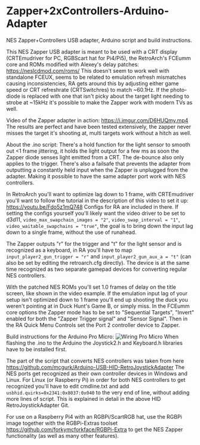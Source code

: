 # Zapper+2xControllers-Arduino-Adapter
NES Zapper+Controllers USB adapter, Arduino script and build instructions.

This NES Zapper USB adapter is meant to be used with a CRT display (CRTEmudriver for PC, RGBScart hat for Pi4/Pi5), the RetroArch's FCEumm core and ROMs modified with Alexey's delay patches: https://neslcdmod.com/roms/
This doesn't seem to work well with standalone FCEUX, seems to be related to emulation refresh mismatches causing inconsistencies, RA gets around this by adjusting either game speed or CRT refreshrate (CRTSwitchres) to match ~60.1Hz. If the photo-diode is replaced with one that isn't picky about the target light needing to strobe at ~15kHz it's possible to make the Zapper work with modern TVs as well.

Video of the Zapper adapter in action: https://i.imgur.com/D6HUQmy.mp4
The results are perfect and have been tested extensively, the zapper never misses the target it's shooting at, multi targets work without a hitch as well.

About the .ino script:
There's a hold function for the light sensor to smooth out <1 frame jittering, it holds the light output for a few ms as soon the Zapper diode senses light emitted from a CRT. The de-bounce also only applies to the trigger. There's also a failsafe that prevents the adapter from outputting a constantly held input when the Zapper is unplugged from the adapter. Making it possible to have the same adapter port work with NES controllers.  

In RetroArch you'll want to optimize lag down to 1 frame, with CRTEmudriver you'll want to follow the tutorial in the description of this video to set it up: https://youtu.be/Fdo5z1mQ748
Configs for RA are included in there. If setting the configs yourself you'll likely want the video driver to be set to d3d11, ```video_max_swapchain_images = "2"```, ```video_swap_interval = "1"```, ```video_waitable_swapchains = "true"```, the goal is to bring down the input lag down to a single frame, without the use of runahead.

The Zapper outputs "r" for the trigger and "t" for the light sensor and is recognized as a keyboard, in RA you'll have to map ```input_player2_gun_trigger = "r"``` and ```input_player2_gun_aux_a = "t"``` (can also be set by editing the retroarch.cfg directly).
The device is at the same time recognized as two separate gamepad devices for converting regular NES controllers.

With the patched NES ROMs you'll set 1.0 frames of delay on the title screen, like shown in the video example. If the emulation input lag of your setup isn't optimized down to 1 frame you'll end up shooting the duck you weren't pointing at in Duck Hunt's Game B, or simply miss.
In the FCEumm core options the Zapper mode has to be set to "Sequential Targets", "Invert" enabled for both the "Zapper Trigger signal" and "Sensor Signal". Then in the RA Quick Menu Controls set the Port 2 controller device to Zapper.

Build instructions for the Arduino Pro Micro: ![Wiring Pro Micro](https://github.com/riggles1/Zapper-Arduino/assets/28061895/e2a1ea58-799b-46c6-9e81-b1e442ca34de)
When flashing the .ino to the Arduino the Joystick2.h and Keyboard.h libraries have to be installed first.

The part of the script that converts NES controllers was taken from here https://github.com/mcgurk/Arduino-USB-HID-RetroJoystickAdapter
The NES ports get recognized as their own controller devices in Windows and Linux. For Linux (or Raspberry Pi) in order for both NES controllers to get
recognized you'll have to edit cmdline.txt and add ```usbhid.quirks=0x2341:0x8037:0x040``` to the very end of line, without adding more lines of script.
This is explained in detail in the above HID RetroJoystickAdapter Git.

For use on a Raspberry Pi4 with an RGBPi/ScartRGB hat, use the RGBPi image together with the RGBPi-Extras toolset https://github.com/forkymcforkface/RGBPi-Extra
to get the NES Zapper functionality (as well as many other features).





